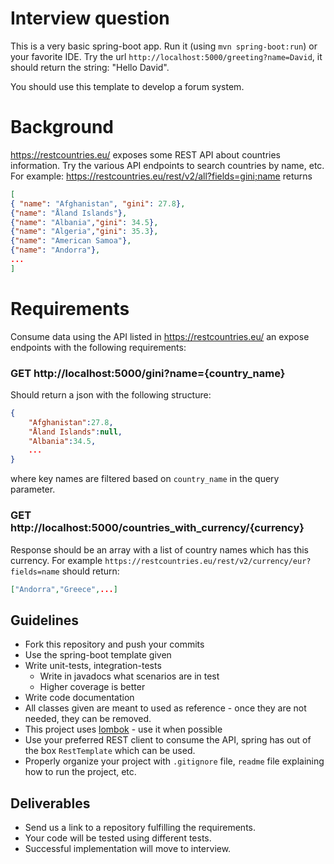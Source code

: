 Interview question
==================


This is a very basic spring-boot app. Run it (using `mvn spring-boot:run`) or your favorite IDE.
Try the url `http://localhost:5000/greeting?name=David`, it should return the string: "Hello David".

You should use this template to develop a forum system.

# Background
https://restcountries.eu/ exposes some REST API about countries information.
Try the various API endpoints to search countries by name, etc.
For example:
https://restcountries.eu/rest/v2/all?fields=gini;name
returns
```json
[
{ "name": "Afghanistan", "gini": 27.8},
{"name": "Åland Islands"},
{"name": "Albania","gini": 34.5},
{"name": "Algeria","gini": 35.3},
{"name": "American Samoa"},
{"name": "Andorra"},
...
]
```

# Requirements
Consume data using the API listed in https://restcountries.eu/ an expose endpoints with the following requirements:

### GET http://localhost:5000/gini?name={country_name}
Should return a json with the following structure:
```json
{
    "Afghanistan":27.8,
    "Åland Islands":null,
    "Albania":34.5,
    ...
}
```
where key names are filtered based on `country_name` in the query parameter.

### GET http://localhost:5000/countries_with_currency/{currency}
Response should be an array with a list of country names which has this currency. For example `https://restcountries.eu/rest/v2/currency/eur?fields=name` should return:
```json
["Andorra","Greece",...]
```

## Guidelines
* Fork this repository and push your commits
* Use the spring-boot template given
* Write unit-tests, integration-tests
    * Write in javadocs what scenarios are in test
    * Higher coverage is better
* Write code documentation
* All classes given are meant to used as reference - once they are not needed, they can be removed.
* This project uses [lombok](https://projectlombok.org/) - use it when possible
* Use your preferred REST client to consume the API, spring has out of the box `RestTemplate` which can be used.
* Properly organize your project with `.gitignore` file, `readme` file explaining how to run the project, etc.

## Deliverables
* Send us a link to a repository fulfilling the requirements.
* Your code will be tested using different tests.
* Successful implementation will move to interview.
